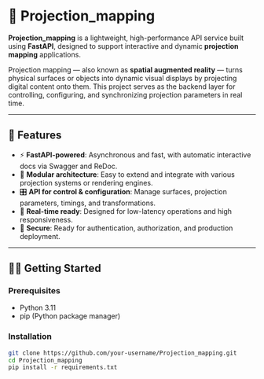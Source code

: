 # 🎥 Projection_mapping

**Projection_mapping** is a lightweight, high-performance API service built using **FastAPI**, designed to support interactive and dynamic **projection mapping** applications.

Projection mapping — also known as **spatial augmented reality** — turns physical surfaces or objects into dynamic visual displays by projecting digital content onto them. This project serves as the backend layer for controlling, configuring, and synchronizing projection parameters in real time.

---

## 🚀 Features

- ⚡ **FastAPI-powered**: Asynchronous and fast, with automatic interactive docs via Swagger and ReDoc.
- 🧱 **Modular architecture**: Easy to extend and integrate with various projection systems or rendering engines.
- 🎛️ **API for control & configuration**: Manage surfaces, projection parameters, timings, and transformations.
- 🔄 **Real-time ready**: Designed for low-latency operations and high responsiveness.
- 🔐 **Secure**: Ready for authentication, authorization, and production deployment.

---

## 🧑‍💻 Getting Started

### Prerequisites

- Python 3.11
- pip (Python package manager)

### Installation

```bash
git clone https://github.com/your-username/Projection_mapping.git
cd Projection_mapping
pip install -r requirements.txt
